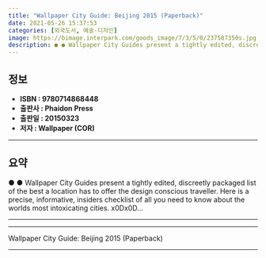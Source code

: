 ```yaml
---
title: "Wallpaper City Guide: Beijing 2015 (Paperback)"
date: 2021-05-26 15:37:53
categories: [외국도서, 예술-디자인]
image: https://bimage.interpark.com/goods_image/7/3/5/0/237587350s.jpg
description: ● ● Wallpaper City Guides present a tightly edited, discreetly packaged list of the best a location has to offer the design conscious traveller. Here is a pre
---
```


## **정보**

- **ISBN : 9780714868448**
- **출판사 : Phaidon Press**
- **출판일 : 20150323**
- **저자 : Wallpaper (COR)**

------



## **요약**

●  ●  Wallpaper City Guides present a tightly edited, discreetly packaged list of the best a location has to offer the design conscious traveller. Here is a precise, informative, insiders checklist of all you need to know about the worlds most intoxicating cities. x0Dx0D... 

------



------


Wallpaper City Guide: Beijing 2015 (Paperback) 

------


